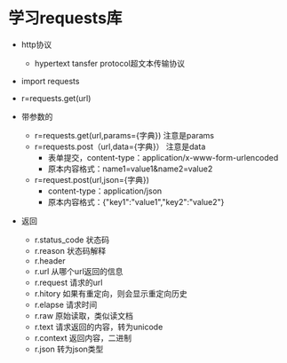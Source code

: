 # 学习requests库
- http协议
    - hypertext tansfer protocol超文本传输协议
- import requests
- r=requests.get(url)

- 带参数的
    - r=requests.get(url,params={字典})   注意是params
    - r=requests.post（url,data={字典}）  注意是data
        - 表单提交，content-type：application/x-www-form-urlencoded
        - 原本内容格式：name1=value1&name2=value2
    - r=request.post(url,json={字典})
        - content-type：application/json
        - 原本内容格式：{"key1":"value1","key2":"value2"}
- 返回
    - r.status_code 状态码
    - r.reason 状态码解释
    - r.header
    - r.url 从哪个url返回的信息
    - r.request 请求的url
    - r.hitory 如果有重定向，则会显示重定向历史
    - r.elapse 请求时间
    - r.raw 原始读取，类似读文档
    - r.text 请求返回的内容，转为unicode
    - r.context 返回内容，二进制
    - r.json 转为json类型
